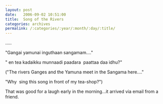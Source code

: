```yaml
---
layout: post
date:	2006-09-02 10:51:00
title:  Song of the Rivers
categories: archives
permalink: /:categories/:year/:month/:day/:title/
---
```

<P>.....


"Gangai yamunai inguthaan sangamam...."

" en tea kadaikku munnaadi paadara&nbsp; paattaa daa idhu?" 

("The rivers&nbsp;Ganges and the Yamuna meet in the Sangama here...."

"Why&nbsp; sing this song in front of my tea-shop?")

That was good for a laugh early in the morning...it arrived via email from a friend.
</P>
